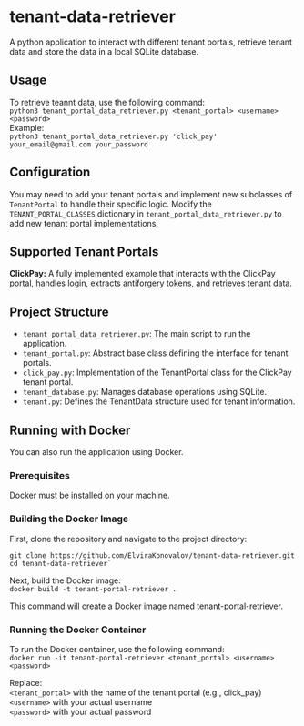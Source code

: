 # tenant-data-retriever
A python application to interact with different tenant portals, retrieve tenant data and store the data in a local SQLite database.

## Usage
To retrieve teannt data, use the following command:  
```python3 tenant_portal_data_retriever.py <tenant_portal> <username> <password>```  
Example:  
```python3 tenant_portal_data_retriever.py 'click_pay' your_email@gmail.com your_password```  

## Configuration
You may need to add your tenant portals and implement new subclasses of `TenantPortal` to handle their specific logic.
Modify the `TENANT_PORTAL_CLASSES` dictionary in `tenant_portal_data_retriever.py` to add new tenant portal implementations.

## Supported Tenant Portals
**ClickPay:** A fully implemented example that interacts with the ClickPay portal, handles login, extracts antiforgery tokens, and retrieves tenant data.

## Project Structure
- `tenant_portal_data_retriever.py`: The main script to run the application.  
- `tenant_portal.py`: Abstract base class defining the interface for tenant portals.  
- `click_pay.py`: Implementation of the TenantPortal class for the ClickPay tenant portal.  
- `tenant_database.py`: Manages database operations using SQLite.  
- `tenant.py`: Defines the TenantData structure used for tenant information.  

## Running with Docker
You can also run the application using Docker.

### Prerequisites
Docker must be installed on your machine.  

### Building the Docker Image
First, clone the repository and navigate to the project directory:

```
git clone https://github.com/ElviraKonovalov/tenant-data-retriever.git  
cd tenant-data-retriever`
```
  
Next, build the Docker image:  
```docker build -t tenant-portal-retriever .```
  
This command will create a Docker image named tenant-portal-retriever.

### Running the Docker Container
To run the Docker container, use the following command:  
`docker run -it tenant-portal-retriever <tenant_portal> <username> <password>`  
  
Replace:  
`<tenant_portal>` with the name of the tenant portal (e.g., click_pay)  
`<username>` with your actual username  
`<password>` with your actual password  
